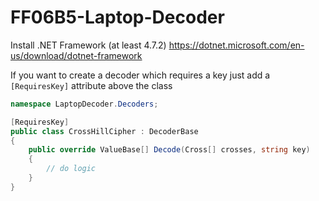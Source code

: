 # FF06B5-Laptop-Decoder

Install .NET Framework (at least 4.7.2) https://dotnet.microsoft.com/en-us/download/dotnet-framework

If you want to create a decoder which requires a key just add a `[RequiresKey]` attribute above the class

```csharp
namespace LaptopDecoder.Decoders;

[RequiresKey]
public class CrossHillCipher : DecoderBase
{
    public override ValueBase[] Decode(Cross[] crosses, string key)
    {
        // do logic
    }
}
```
